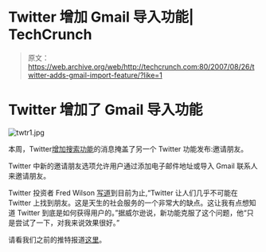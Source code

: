 # Twitter 增加 Gmail 导入功能| TechCrunch

> 原文：<https://web.archive.org/web/http://techcrunch.com:80/2007/08/26/twitter-adds-gmail-import-feature/?like=1>

# Twitter 增加了 Gmail 导入功能

![twtr1.jpg](img/9bc1bb76f95f06b4f3f87a3e4756ac20.png)

本周，Twitter[增加搜索功能](https://web.archive.org/web/20110919065830/http://www.techcrunch.com/2007/08/21/finally-twitter-adds-search/)的消息掩盖了另一个 Twitter 功能发布:邀请朋友。

Twitter 中新的邀请朋友选项允许用户通过添加电子邮件地址或导入 Gmail 联系人来邀请朋友。

Twitter 投资者 Fred Wilson [写道](https://web.archive.org/web/20110919065830/http://avc.blogs.com/a_vc/2007/08/twitters-big-we.html)到目前为止,“Twitter 让人们几乎不可能在 Twitter 上找到朋友。这是天生的社会服务的一个非常大的缺点。这让我有点想知道 Twitter 到底是如何获得用户的。”据威尔逊说，新功能克服了这个问题，他“只是尝试了一下，对我来说效果很好。”

请看我们之前的推特报道[这里](https://web.archive.org/web/20110919065830/http://www.techcrunch.com/tag/twitter)。